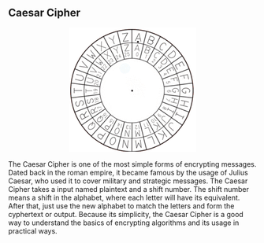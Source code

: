 ## Caesar Cipher

<p align="center">
    <img src="../.github/caesarcipher.gif">
</p>

The Caesar Cipher is one of the most simple forms of encrypting messages. Dated back in the roman empire, it became famous by the usage of Julius Caesar, who used it to cover military and strategic messages.
The Caesar Cipher takes a input named plaintext and a shift number. The shift number means a shift in the alphabet, where each letter will have its equivalent. After that, just use the new alphabet to match the letters and form the cyphertext or output.
Because its simplicity, the Caesar Cipher is a good way to understand the basics of encrypting algorithms and its usage in practical ways. 
